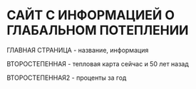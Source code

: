 # САЙТ С ИНФОРМАЦИЕЙ О ГЛАБАЛЬНОМ  ПОТЕПЛЕНИИ

ГЛАВНАЯ СТРАНИЦА - название, информация


ВТОРОСТЕПЕННАЯ - тепловая карта сейчас и 50 лет назад


ВТОРОСТЕПЕННАЯ2 - проценты за год
